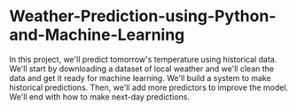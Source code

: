 # Weather-Prediction-using-Python-and-Machine-Learning
In this project, we'll predict tomorrow's temperature using historical data. We'll start by downloading a dataset of local weather and we'll clean the data and get it ready for machine learning. We'll build a system to make historical predictions. Then, we'll add more predictors to improve the model. We'll end with how to make next-day predictions.
